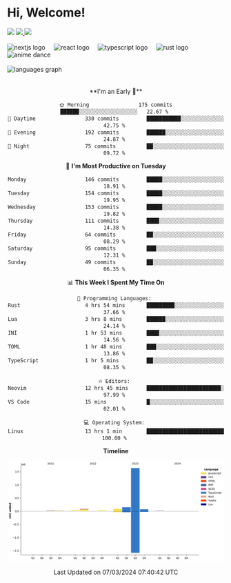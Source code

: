 <div align="center">
  <h1 align="left">
    Hi, Welcome!
  </h1>
  <div align="left">
    <div>
      <img src="https://img.shields.io/github/followers/kraken-afk.svg?style=social&label=Follow&maxAge=2592000" />
      <a href="https://twitter.com/trshppl">
        <img src="https://img.shields.io/twitter/follow/trshppl" />
      </a>
      <a href="https://nv-me.vercel.app">
        <img src="https://img.shields.io/badge/visit-my_site-blue" />
      </a>
    </div>
    <br />
    <div>
      <img src="https://skillicons.dev/icons?i=nextjs" height="40" alt="nextjs logo" />
      <img width="12" />
      <img src="https://skillicons.dev/icons?i=react" height="40" alt="react logo" />
      <img width="12" />
      <img src="https://skillicons.dev/icons?i=ts" height="40" alt="typescript logo" />
      <img width="12" />
      <img src="https://skillicons.dev/icons?i=rust" height="40" alt="rust logo" />
      <img src="https://media.tenor.com/sbvSVkB_hq8AAAAi/anime-dens.gif" alt="anime dance" height="40" />
    </div>
    <br />
    <div>
      <img src="https://github-readme-stats.vercel.app/api/top-langs?username=kraken-afk&locale=en&hide_title=false&layout=compact&card_width=320&langs_count=6&theme=rose_pine&hide_border=true&order=2" height="150" alt="languages graph" />
    </div>
  </div>
  <br />
  <br/>
  <!--START_SECTION:waka-->
**I'm an Early 🐤** 

```text
🌞 Morning                175 commits         ██████░░░░░░░░░░░░░░░░░░░   22.67 % 
🌆 Daytime                330 commits         ███████████░░░░░░░░░░░░░░   42.75 % 
🌃 Evening                192 commits         ██████░░░░░░░░░░░░░░░░░░░   24.87 % 
🌙 Night                  75 commits          ██░░░░░░░░░░░░░░░░░░░░░░░   09.72 % 
```
📅 **I'm Most Productive on Tuesday** 

```text
Monday                   146 commits         █████░░░░░░░░░░░░░░░░░░░░   18.91 % 
Tuesday                  154 commits         █████░░░░░░░░░░░░░░░░░░░░   19.95 % 
Wednesday                153 commits         █████░░░░░░░░░░░░░░░░░░░░   19.82 % 
Thursday                 111 commits         ████░░░░░░░░░░░░░░░░░░░░░   14.38 % 
Friday                   64 commits          ██░░░░░░░░░░░░░░░░░░░░░░░   08.29 % 
Saturday                 95 commits          ███░░░░░░░░░░░░░░░░░░░░░░   12.31 % 
Sunday                   49 commits          ██░░░░░░░░░░░░░░░░░░░░░░░   06.35 % 
```


📊 **This Week I Spent My Time On** 

```text
💬 Programming Languages: 
Rust                     4 hrs 54 mins       █████████░░░░░░░░░░░░░░░░   37.66 % 
Lua                      3 hrs 8 mins        ██████░░░░░░░░░░░░░░░░░░░   24.14 % 
INI                      1 hr 53 mins        ████░░░░░░░░░░░░░░░░░░░░░   14.56 % 
TOML                     1 hr 48 mins        ███░░░░░░░░░░░░░░░░░░░░░░   13.86 % 
TypeScript               1 hr 5 mins         ██░░░░░░░░░░░░░░░░░░░░░░░   08.35 % 

🔥 Editors: 
Neovim                   12 hrs 45 mins      ████████████████████████░   97.99 % 
VS Code                  15 mins             █░░░░░░░░░░░░░░░░░░░░░░░░   02.01 % 

💻 Operating System: 
Linux                    13 hrs 1 min        █████████████████████████   100.00 % 
```

**Timeline**

![Lines of Code chart](https://raw.githubusercontent.com/kraken-afk/kraken-afk/main/assets/bar_graph.png)


 Last Updated on 07/03/2024 07:40:42 UTC
<!--END_SECTION:waka-->
</div>
<br />